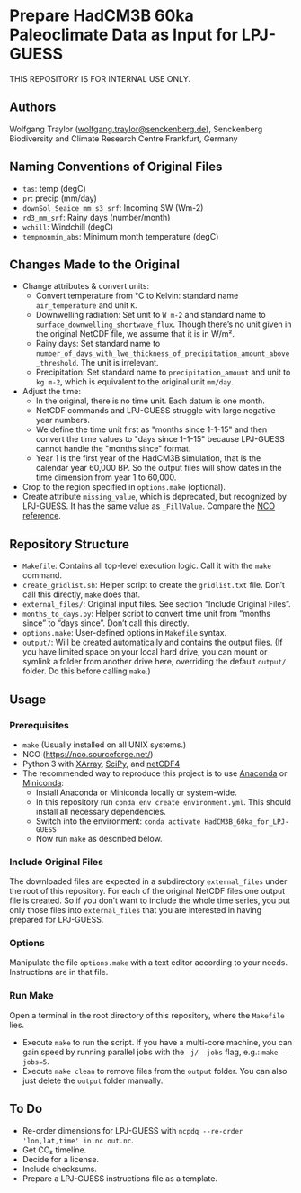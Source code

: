 Prepare HadCM3B 60ka Paleoclimate Data as Input for LPJ-GUESS
=============================================================

THIS REPOSITORY IS FOR INTERNAL USE ONLY.

Authors
-------

Wolfgang Traylor (wolfgang.traylor@senckenberg.de), Senckenberg Biodiversity and Climate Research Centre Frankfurt, Germany

Naming Conventions of Original Files
------------------------------------

- `tas`: temp (degC)
- `pr`: precip (mm/day)
- `downSol_Seaice_mm_s3_srf`: Incoming SW (Wm-2)
- `rd3_mm_srf`: Rainy days (number/month)
- `wchill`: Windchill (degC)
- `tempmonmin_abs`: Minimum month temperature (degC)

Changes Made to the Original
----------------------------

- Change attributes & convert units:
	- Convert temperature from °C to Kelvin: standard name `air_temperature` and unit `K`.
	- Downwelling radiation: Set unit to `W m-2` and standard name to `surface_downwelling_shortwave_flux`. Though there’s no unit given in the original NetCDF file, we assume that it is in W/m².
	- Rainy days: Set standard name to `number_of_days_with_lwe_thickness_of_precipitation_amount_above_threshold`. The unit is irrelevant.
	- Precipitation: Set standard name to `precipitation_amount` and unit to `kg m-2`, which is equivalent to the original unit `mm/day`.
- Adjust the time:
	- In the original, there is no time unit. Each datum is one month.
	- NetCDF commands and LPJ-GUESS struggle with large negative year numbers.
	- We define the time unit first as "months since 1-1-15" and then convert the time values to "days since 1-1-15" because LPJ-GUESS cannot handle the "months since" format.
    - Year 1 is the first year of the HadCM3B simulation, that is the calendar year 60,000 BP. So the output files will show dates in the time dimension from year 1 to 60,000.
- Crop to the region specified in `options.make` (optional).
- Create attribute `missing_value`, which is deprecated, but recognized by LPJ-GUESS. It has the same value as `_FillValue`. Compare the [NCO reference](http://nco.sourceforge.net/nco.html#Missing-Values).

Repository Structure
--------------------

- `Makefile`: Contains all top-level execution logic. Call it with the `make` command.
- `create_gridlist.sh`: Helper script to create the `gridlist.txt` file. Don’t call this directly, `make` does that.
- `external_files/`: Original input files. See section “Include Original Files”.
- `months_to_days.py`: Helper script to convert time unit from “months since” to “days since”. Don’t call this directly.
- `options.make`: User-defined options in `Makefile` syntax.
- `output/`: Will be created automatically and contains the output files. (If you have limited space on your local hard drive, you can mount or symlink a folder from another drive here, overriding the default `output/` folder. Do this before calling `make`.)

Usage
-----

### Prerequisites
- `make` (Usually installed on all UNIX systems.)
- NCO (<https://nco.sourceforge.net/>)
- Python 3 with [XArray](https://pypi.org/project/xarray/), [SciPy](https://pypi.org/project/scipy/), and [netCDF4](https://pypi.org/project/netCDF4/)
- The recommended way to reproduce this project is to use [Anaconda](https://anaconda.org) or [Miniconda](https://docs.conda.io/en/latest/miniconda.html):
    + Install Anaconda or Miniconda locally or system-wide.
    + In this repository run `conda env create environment.yml`. This should install all necessary dependencies.
    + Switch into the environment: `conda activate HadCM3B_60ka_for_LPJ-GUESS`
    + Now run `make` as described below.

### Include Original Files
The downloaded files are expected in a subdirectory `external_files` under the root of this repository.
For each of the original NetCDF files one output file is created.
So if you don’t want to include the whole time series, you put only those files into `external_files` that you are interested in having prepared for LPJ-GUESS.

### Options
Manipulate the file `options.make` with a text editor according to your needs.
Instructions are in that file.

### Run Make
Open a terminal in the root directory of this repository, where the `Makefile` lies.

- Execute `make` to run the script. If you have a multi-core machine, you can gain speed by running parallel jobs with the `-j/--jobs` flag, e.g.: `make --jobs=5`.
- Execute `make clean` to remove files from the `output` folder. You can also just delete the `output` folder manually.

To Do
-----

- Re-order dimensions for LPJ-GUESS with `ncpdq --re-order 'lon,lat,time' in.nc out.nc`.
- Get CO₂ timeline.
- Decide for a license.
- Include checksums.
- Prepare a LPJ-GUESS instructions file as a template.
